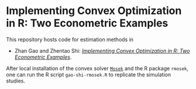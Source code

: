 # Implementing Convex Optimization in R: Two Econometric Examples

This repository hosts code for estimation methods in 

* Zhan Gao and Zhentao Shi: [*Implementing Convex Optimization in R: Two Econometric Examples*](https://arxiv.org/abs/1806.10423).

After local installation of the convex solver [`Mosek`](https://docs.mosek.com/9.1/install/index.html) and the R package `rmosek`, one can  run the R script `gao-shi-rmosek.R` to replicate the simulation studies.

